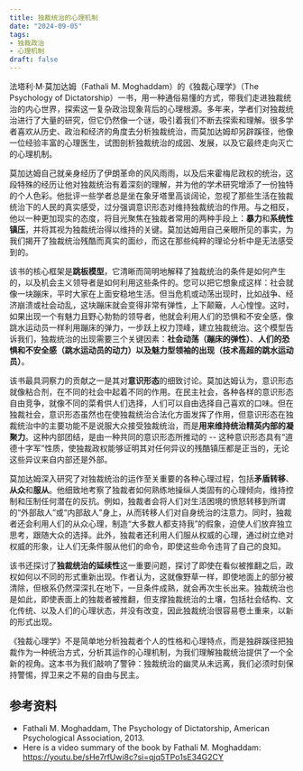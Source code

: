 ```yaml
---
title: 独裁统治的心理机制
date: "2024-09-05"
tags:
- 独裁政治
- 心理机制
draft: false
---
```


法塔利·M·莫加达姆（Fathali M. Moghaddam）的《独裁心理学》（The Psychology of Dictatorship）一书，用一种通俗易懂的方式，带我们走进独裁统治的内心世界，探索这一复杂政治现象背后的心理根源。多年来，学者们对独裁统治进行了大量的研究，但它仍然像一个谜，吸引着我们不断去探索和理解。很多学者喜欢从历史、政治和经济的角度去分析独裁统治，而莫加达姆却另辟蹊径，他像一位经验丰富的心理医生，试图剖析独裁统治的成因、发展，以及它最终走向灭亡的心理机制。

莫加达姆自己就亲身经历了伊朗革命的风风雨雨，以及后来霍梅尼政权的统治，这段特殊的经历让他对独裁统治有着深刻的理解，并为他的学术研究增添了一份独特的个人色彩。他批评一些学者总是坐在象牙塔里高谈阔论，忽视了那些生活在独裁统治下的人民的真实感受，过分强调意识形态对维持独裁统治的作用。与之相反，他以一种更加现实的态度，将目光聚焦在独裁者常用的两种手段上：**暴力**和**系统性镇压**，并将其视为独裁统治得以维持的关键。莫加达姆用自己亲眼所见的事实，为我们揭开了独裁统治残酷而真实的面纱，而这在那些纯粹的理论分析中是无法感受到的。

该书的核心框架是**跳板模型**，它清晰而简明地解释了独裁统治的条件是如何产生的，以及机会主义领导者是如何利用这些条件的。您可以把它想象成这样：社会就像一块蹦床，平时大家在上面安稳地生活。但当危机或动荡出现时，比如战争、经济崩溃或社会动乱，这块蹦床就会变得非常有弹性，上下颠簸，人心惶惶。这时，如果出现一个有魅力且野心勃勃的领导者，他就会利用人们的恐惧和不安全感，像跳水运动员一样利用蹦床的弹力，一步跃上权力顶峰，建立独裁统治。这个模型告诉我们，独裁统治的出现需要三个关键因素：**社会动荡（蹦床的弹性）**、**人们的恐惧和不安全感（跳水运动员的动力）**以及**魅力型领袖的出现（技术高超的跳水运动员）**。

该书最具洞察力的贡献之一是其对**意识形态**的细致讨论。莫加达姆认为，意识形态就像粘合剂，在不同的社会中起着不同的作用。在民主社会，各种各样的意识形态自由竞争，就像不同的菜肴供人们选择，人们可以自由选择自己喜欢的口味。但在独裁社会，意识形态虽然也在使独裁统治合法化方面发挥了作用，但意识形态在独裁统治中的主要功能不是说服大众接受独裁统治，而是**用来维持统治精英内部的凝聚力**。这种内部团结，是由一种共同的意识形态所推动的 -- 这种意识形态具有“道德十字军”性质，使独裁政权能够证明其对任何异议的残酷镇压都是正当的，无论这些异议来自内部还是外部。

莫加达姆深入研究了对独裁统治的运作至关重要的各种心理过程，包括**矛盾转移**、**从众**和**服从**。他细致地考察了独裁者如何熟练地操纵人类固有的心理倾向，维持控制和压制任何潜在的反抗。例如，独裁者会将人们对生活困境的愤怒转移到所谓的“外部敌人”或“内部敌人”身上，从而转移人们对自身统治的注意力。同时，独裁者还会利用人们的从众心理，制造“大多数人都支持我”的假象，迫使人们放弃独立思考，跟随大众的选择。此外，独裁者还利用人们服从权威的心理，通过树立绝对权威的形象，让人们无条件服从他们的命令，即使这些命令违背了自己的良知。

该书还探讨了**独裁统治的延续性**这一重要问题，探讨了即使在看似被推翻之后，政权如何以不同的形式重新出现。作者认为，这就像野草一样，即使地面上的部分被清除，但根系仍然深深扎在地下，一旦条件成熟，就会再次生长出来。独裁统治也是如此，即使表面上的独裁者被推翻，但支撑独裁统治的土壤，包括社会结构、文化传统、以及人们的心理状态，并没有改变，因此独裁统治很容易卷土重来，以新的形式出现。

《独裁心理学》不是简单地分析独裁者个人的性格和心理特点，而是独辟蹊径把独裁作为一种统治方式，分析其运作的心理机制，为我们理解独裁统治提供了一个全新的视角。这本书为我们敲响了警钟：独裁统治的幽灵从未远离，我们必须时刻保持警惕，捍卫来之不易的自由与民主。

## 参考资料

- Fathali M. Moghaddam, The Psychology of Dictatorship, American Psychological Association, 2013.
- Here is a video summary of the book by Fathali M. Moghaddam: https://youtu.be/sHe7rfUwi8c?si=qjq5TPo1sE34G2CY
